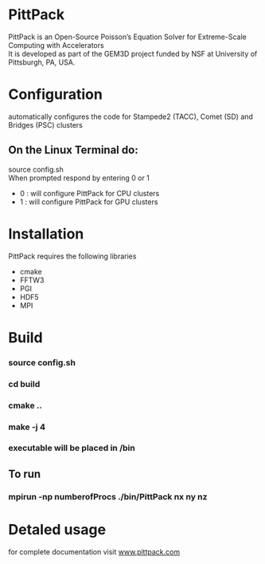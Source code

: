 # PittPack
PittPack is an Open-Source Poisson’s Equation Solver for Extreme-Scale Computing with Accelerators <br/>
It is developed as part of the GEM3D project funded by NSF at University of Pittsburgh, PA, USA. 

# Configuration 
automatically configures the code for Stampede2 (TACC), Comet (SD) and Bridges (PSC) clusters 

## On the Linux Terminal do:
source config.sh <br/> 
When prompted respond by entering 0 or 1    
* 0 : will configure PittPack for CPU clusters 
* 1 : will configure PittPack for GPU clusters



# Installation
PittPack requires the following libraries
  * cmake 
  * FFTW3 
  * PGI 
  * HDF5
  * MPI 

#  Build 
### source config.sh
### cd build
### cmake ..
### make -j 4
### executable will be placed in /bin

## To run
### mpirun -np numberofProcs ./bin/PittPack nx ny nz 
 
# Detaled usage
for complete documentation visit www.pittpack.com
